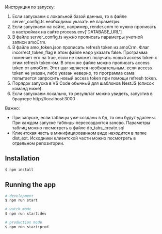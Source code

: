 
Инструкция по запуску:
1) Если запускаем с локальной базой данных, то в файле server_config.ts
необходимо указать её параметры.
2) Если запускаем на сайте, например, render.com
то нужно прописать в настройках на сайте process.env['DATABASE_URL']
3) В файле server_config.ts нужно прописать параметры учетной записи amoCrm.
4) В файле amo_token.json прописать refresh token из amoCrm. Флаг
incorrect_token_flag в этом файле надо указать false. Программа поменяет
его на true, если не сможет получить новый access token с этим refresh
token-ом. В этом же файле можно прописать access token от amoCrm. Этот
шаг является необязательным, если access token не указан, либо указан неверно,
то программа сама попытается запросить новый access token при помощи refresh
token.
5) Порядок запуска в VS Code обычный для шаблонов NestJS (список команд ниже).
6) Если запускаем локально, то результат можно увидеть, запустив в браузере
http://localhost:3000

Важно:
- При запуске, если таблицы уже созданы в бд, то они будут удалены. При
каждом запуске таблицы пересоздаются заново. Параметры таблиц можно
посмотреть в файле db_tabs_create.sql
- Клиентская часть в минифицированном виде находится в папке dist_ext. 
Исходники клиентской части можно посмотреть в отдельном репозитории.

## Installation

```bash
$ npm install
```

## Running the app

```bash
# development
$ npm run start

# watch mode
$ npm run start:dev

# production mode
$ npm run start:prod
```
